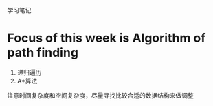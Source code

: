 学习笔记

# Focus of this week is Algorithm of path finding
1. 递归遍历
2. A*算法

注意时间复杂度和空间复杂度，尽量寻找比较合适的数据结构来做调整